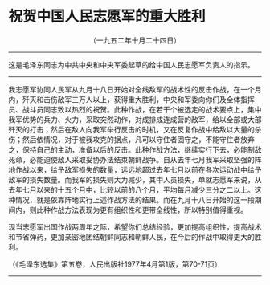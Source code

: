 # 祝贺中国人民志愿军的重大胜利
<center class="auther">（一九五二年十月二十四日）</center>&#13;


---

这是毛泽东同志为中共中央和中央军委起草的给中国人民志愿军负责人的指示。
---


我志愿军协同人民军从九月十八日开始对全线敌军的战术性的反击作战，在一个月内，歼灭和击伤敌军三万人以上，获得重大胜利，中央和军委向你们及全体指挥员、战斗员同志致以热烈的祝贺。此种作战，在若干个被选定的战术要点上，集中我军优势的兵力、火力，采取突然动作，对成排成连成营的敌军，给以全部或大部歼灭的打击；然后在敌人向我军举行反击的时机，又在反复作战中给敌以大量的杀伤；然后依情况，对于被我攻克的据点，凡可以守住者固守之，不能守住者放弃之，保持自己的主动，准备以后的反击。此种作战方法，继续实行下去，必能制敌死命，必能迫使敌人采取妥协办法结束朝鲜战争。自从去年七月我军采取坚强的阵地作战以来，给予敌军损失的数量，远远地超过去年七月以前在各次运动战中给予敌军的损失数量。而我军的损失则大为减少，其中人员损失，单就志愿军来说，从去年七月以来的十五个月中，比较以前的八个月，平均每月减少三分之二以上。这种情况，就是依靠阵地实行上述作战方法的结果。而在九月十八日开始的这一段期间内，则此种作战方法表现为更有组织性和更带全线性，所以特别值得重视。
 
现当志愿军出国作战两周年之际，希望你们总结经验，更加提高组织性，提高战术和节省弹药，更加亲密地团结朝鲜同志和朝鲜人民，在今后的作战中取得更大的胜利。
 
<p class="comment">（《毛泽东选集》第五卷，人民出版社1977年4月第1版，第70-71页）
 

---


